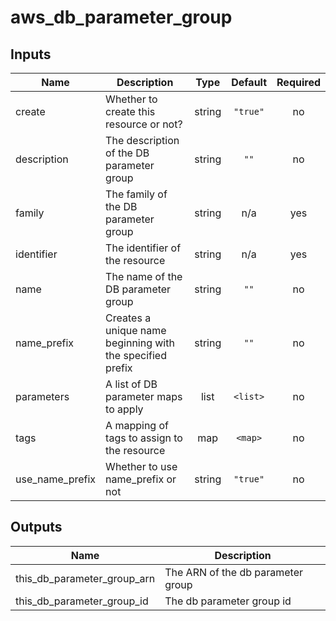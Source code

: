# aws_db_parameter_group

<!-- BEGINNING OF PRE-COMMIT-TERRAFORM DOCS HOOK -->
## Inputs

| Name | Description | Type | Default | Required |
|------|-------------|:----:|:-----:|:-----:|
| create | Whether to create this resource or not? | string | `"true"` | no |
| description | The description of the DB parameter group | string | `""` | no |
| family | The family of the DB parameter group | string | n/a | yes |
| identifier | The identifier of the resource | string | n/a | yes |
| name | The name of the DB parameter group | string | `""` | no |
| name\_prefix | Creates a unique name beginning with the specified prefix | string | `""` | no |
| parameters | A list of DB parameter maps to apply | list | `<list>` | no |
| tags | A mapping of tags to assign to the resource | map | `<map>` | no |
| use\_name\_prefix | Whether to use name_prefix or not | string | `"true"` | no |

## Outputs

| Name | Description |
|------|-------------|
| this\_db\_parameter\_group\_arn | The ARN of the db parameter group |
| this\_db\_parameter\_group\_id | The db parameter group id |

<!-- END OF PRE-COMMIT-TERRAFORM DOCS HOOK -->
